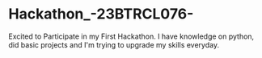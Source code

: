 # Hackathon_-23BTRCL076-
Excited to Participate in my First Hackathon.
I have knowledge on python, did basic projects and I'm trying to upgrade my skills everyday.


